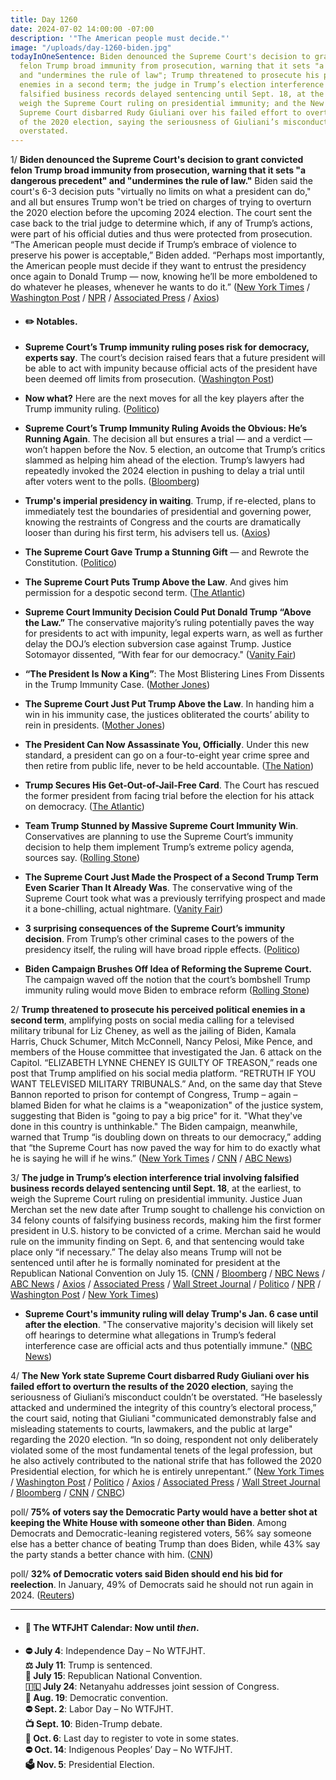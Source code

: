 ```yaml
---
title: Day 1260
date: 2024-07-02 14:00:00 -07:00
description: '"The American people must decide."'
image: "/uploads/day-1260-biden.jpg"
todayInOneSentence: Biden denounced the Supreme Court's decision to grant convicted
  felon Trump broad immunity from prosecution, warning that it sets "a dangerous precedent"
  and "undermines the rule of law"; Trump threatened to prosecute his perceived political
  enemies in a second term; the judge in Trump’s election interference trial involving
  falsified business records delayed sentencing until Sept. 18, at the earliest, to
  weigh the Supreme Court ruling on presidential immunity; and the New York state
  Supreme Court disbarred Rudy Giuliani over his failed effort to overturn the results
  of the 2020 election, saying the seriousness of Giuliani’s misconduct couldn’t be
  overstated.
---
```


1/ **Biden denounced the Supreme Court's decision to grant convicted felon Trump broad immunity from prosecution, warning that it sets "a dangerous precedent" and "undermines the rule of law."** Biden said the court's 6-3 decision puts "virtually no limits on what a president can do," and all but ensures Trump won't be tried on charges of trying to overturn the 2020 election before the upcoming 2024 election. The court sent the case back to the trial judge to determine which, if any of Trump’s actions, were part of his official duties and thus were protected from prosecution. “The American people must decide if Trump’s embrace of violence to preserve his power is acceptable,” Biden added. “Perhaps most importantly, the American people must decide if they want to entrust the presidency once again to Donald Trump — now, knowing he’ll be more emboldened to do whatever he pleases, whenever he wants to do it.” ([New York Times](https://www.nytimes.com/2024/07/01/us/politics/biden-address-trump-supreme-court.html) / [Washington Post](https://www.washingtonpost.com/politics/2024/07/01/biden-denounces-supreme-court-immunity/) / [NPR](https://www.npr.org/2024/07/01/nx-s1-5025769/biden-scotus) / [Associated Press](https://apnews.com/article/biden-election-2024-debate-c47243b3cedb88ce6ea7905a1975e164) / [Axios](https://www.axios.com/2024/07/02/biden-trump-immunity-supreme-court-decision))

* #### ✏️ Notables.

* **Supreme Court’s Trump immunity ruling poses risk for democracy, experts say**. The court’s decision raised fears that a future president will be able to act with impunity because official acts of the president have been deemed off limits from prosecution. ([Washington Post](https://www.washingtonpost.com/politics/2024/07/01/supreme-court-immunity-trump-democracy/))

* **Now what?** Here are the next moves for all the key players after the Trump immunity ruling. ([Politico](https://www.politico.com/news/2024/07/01/trump-federal-election-subversion-case-future-00166156))

* **Supreme Court’s Trump Immunity Ruling Avoids the Obvious: He’s Running Again**. The decision all but ensures a trial — and a verdict — won’t happen before the Nov. 5 election, an outcome that Trump’s critics slammed as helping him ahead of the election. Trump’s lawyers had repeatedly invoked the 2024 election in pushing to delay a trial until after voters went to the polls. ([Bloomberg](https://www.bloomberg.com/news/articles/2024-07-02/supreme-court-s-trump-immunity-ruling-avoids-2024-election?sref=MIBMEEoj))

* **Trump's imperial presidency in waiting**. Trump, if re-elected, plans to immediately test the boundaries of presidential and governing power, knowing the restraints of Congress and the courts are dramatically looser than during his first term, his advisers tell us. ([Axios](https://www.axios.com/2024/07/02/trump-2025-imperial-us-presidency))

* **The Supreme Court Gave Trump a Stunning Gift** — and Rewrote the Constitution. ([Politico](https://www.politico.com/news/magazine/2024/07/02/jan-6-trump-supreme-court-00166130))

* **The Supreme Court Puts Trump Above the Law**. And gives him permission for a despotic second term. ([The Atlantic](https://www.theatlantic.com/politics/archive/2024/07/supreme-court-donald-trump-immunity-decision/678859/))

* **Supreme Court Immunity Decision Could Put Donald Trump “Above the Law.”** The conservative majority’s ruling potentially paves the way for presidents to act with impunity, legal experts warn, as well as further delay the DOJ’s election subversion case against Trump. Justice Sotomayor dissented, “With fear for our democracy." ([Vanity Fair](https://www.vanityfair.com/news/story/supreme-court-trump-immunity-ruling))

* **“The President Is Now a King”**: The Most Blistering Lines From Dissents in the Trump Immunity Case. ([Mother Jones](https://www.motherjones.com/politics/2024/07/sotomayor-jackson-blistering-dissents-trump-immunity-case/))

* **The Supreme Court Just Put Trump Above the Law**. In handing him a win in his immunity case, the justices obliterated the courts’ ability to rein in presidents. ([Mother Jones](https://www.motherjones.com/politics/2024/07/supreme-court-trump-immunity/))

* **The President Can Now Assassinate You, Officially**. Under this new standard, a president can go on a four-to-eight year crime spree and then retire from public life, never to be held accountable. ([The Nation](https://www.thenation.com/article/society/trump-immunity-supreme-court/))

* **Trump Secures His Get-Out-of-Jail-Free Card**. The Court has rescued the former president from facing trial before the election for his attack on democracy. ([The Atlantic](https://www.theatlantic.com/ideas/archive/2024/07/trump-get-out-of-jail-free/678861/))

* **Team Trump Stunned by Massive Supreme Court Immunity Win**. Conservatives are planning to use the Supreme Court’s immunity decision to help them implement Trump’s extreme policy agenda, sources say. ([Rolling Stone](https://www.rollingstone.com/politics/politics-features/trump-team-stunned-supreme-court-immunity-christmas-1235051244/))

* **The Supreme Court Just Made the Prospect of a Second Trump Term Even Scarier Than It Already Was**. The conservative wing of the Supreme Court took what was a previously terrifying prospect and made it a bone-chilling, actual nightmare. ([Vanity Fair](https://www.vanityfair.com/news/story/supreme-court-donald-trump-immunity-decision))

* **3 surprising consequences of the Supreme Court’s immunity decision**. From Trump’s other criminal cases to the powers of the presidency itself, the ruling will have broad ripple effects. ([Politico](https://www.politico.com/news/2024/07/01/supreme-court-trump-immunity-takeaways-00166182))

* **Biden Campaign Brushes Off Idea of Reforming the Supreme Court.** The campaign waved off the notion that the court’s bombshell Trump immunity ruling would move Biden to embrace reform ([Rolling Stone](https://www.rollingstone.com/politics/politics-features/biden-supreme-court-reform-trump-immunity-1235051044/))

2/ **Trump threatened to prosecute his perceived political enemies in a second term**, amplifying posts on social media calling for a televised military tribunal for Liz Cheney, as well as the jailing of Biden, Kamala Harris, Chuck Schumer, Mitch McConnell, Nancy Pelosi, Mike Pence, and members of the House committee that investigated the Jan. 6 attack on the Capitol. “ELIZABETH LYNNE CHENEY IS GUILTY OF TREASON,” reads one post that Trump amplified on his social media platform. “RETRUTH IF YOU WANT TELEVISED MILITARY TRIBUNALS.” And, on the same day that Steve Bannon reported to prison for contempt of Congress, Trump – again – blamed Biden for what he claims is a "weaponization" of the justice system, suggesting that Biden is "going to pay a big price" for it. "What they've done in this country is unthinkable." The Biden campaign, meanwhile, warned that Trump “is doubling down on threats to our democracy,” adding that “the Supreme Court has now paved the way for him to do exactly what he is saying he will if he wins.” ([New York Times](https://www.nytimes.com/2024/07/01/us/politics/trump-liz-cheney-treason-jail.html) / [CNN](https://www.cnn.com/2024/07/02/politics/trump-liz-cheney-military-tribunal/index.html) / [ABC News](https://abcnews.go.com/Politics/trump-biden-pay-big-price-weaponization-justice-system/story?id=111596240))

3/ **The judge in Trump’s election interference trial involving falsified business records delayed sentencing until Sept. 18**, at the earliest, to weigh the Supreme Court ruling on presidential immunity. Justice Juan Merchan set the new date after Trump sought to challenge his conviction on 34 felony counts of falsifying business records, making him the first former president in U.S. history to be convicted of a crime. Merchan said he would rule on the immunity finding on Sept. 6, and that sentencing would take place only “if necessary.” The delay also means Trump will not be sentenced until after he is formally nominated for president at the Republican National Convention on July 15. ([CNN](https://www.cnn.com/2024/07/02/politics/trump-sentencing-date-delay-proposal/index.html) / [Bloomberg](https://www.bloomberg.com/news/articles/2024-07-02/trump-sentencing-rescheduled-for-sept-18-court-officials-say?srnd=homepage-americas&sref=MIBMEEoj) / [NBC News](https://www.nbcnews.com/politics/donald-trump/judge-trumps-hush-money-trial-delays-sentencing-supreme-court-immunity-rcna160028) / [ABC News](https://abcnews.go.com/US/manhattan-da-oppose-trumps-request-hush-money-conviction/story?id=111611917) / [Axios](https://www.axios.com/2024/07/02/trump-immunity-new-york-sentencing-hush-money) / [Associated Press](https://apnews.com/article/trump-hush-money-sentencing-bragg-4d5f8ce399656abff72d7c114a04060d) / [Wall Street Journal](https://www.wsj.com/us-news/law/trump-cites-immunity-ruling-in-request-to-throw-out-hush-money-conviction-0acb36f8?mod=hp_lead_pos1) / [Politico](https://www.politico.com/news/2024/07/02/trump-sentencing-delayed-new-york-00166303) / [NPR](https://www.npr.org/2024/07/02/g-s1-7860/former-president-trumps-criminal-sentencing-in-new-york-delayed) / [Washington Post](https://www.washingtonpost.com/politics/2024/07/02/trump-sentencing-delay-supreme-court-ruling/) / [New York Times](https://www.nytimes.com/2024/07/02/nyregion/trump-sentencing-hush-money-trial.html))

* **Supreme Court's immunity ruling will delay Trump's Jan. 6 case until after the election**. "The conservative majority's decision will likely set off hearings to determine what allegations in Trump’s federal interference case are official acts and thus potentially immune." ([NBC News](https://www.nbcnews.com/politics/justice-department/supreme-courts-immunity-ruling-will-delay-trumps-jan-6-case-election-rcna159764))

4/ **The New York state Supreme Court disbarred Rudy Giuliani over his failed effort to overturn the results of the 2020 election**, saying the seriousness of Giuliani’s misconduct couldn’t be overstated. “He baselessly attacked and undermined the integrity of this country’s electoral process,” the court said, noting that Giuliani "communicated demonstrably false and misleading statements to courts, lawmakers, and the public at large" regarding the 2020 election. “In so doing, respondent not only deliberately violated some of the most fundamental tenets of the legal profession, but he also actively contributed to the national strife that has followed the 2020 Presidential election, for which he is entirely unrepentant.” ([New York Times](https://www.nytimes.com/2024/07/02/nyregion/giuliani-disbarred-new-york-trump.html) / [Washington Post](https://www.washingtonpost.com/politics/2024/07/02/giuliani-disbarred-new-york/) / [Politico](https://www.politico.com/news/2024/07/02/rudy-giuliani-disbarred-in-new-york-00166232) / [Axios](https://www.axios.com/2024/07/02/rudy-giuliani-disbarred-new-york) / [Associated Press](https://apnews.com/article/giuliani-new-york-disbarred-81b327f9ab1f98548cb888f8e652c9a8) / [Wall Street Journal](https://www.wsj.com/us-news/law/rudy-giuliani-disbarred-by-new-york-supreme-court-74dfaefe?mod=hp_lead_pos3) / [Bloomberg](https://www.bloomberg.com/news/articles/2024-07-02/rudy-giuliani-loses-his-new-york-law-license-for-trump-2020-work?srnd=homepage-americas&sref=MIBMEEoj) / [CNN](https://www.cnn.com/2024/07/02/politics/rudy-giuliani-officially-disbarred-in-new-york/index.html) / [CNBC](https://www.cnbc.com/2024/07/02/former-trump-lawyer-rudy-giuliani-disbarred-in-new-york.html))

poll/ **75% of voters say the Democratic Party would have a better shot at keeping the White House with someone other than Biden**. Among Democrats and Democratic-leaning registered voters, 56% say someone else has a better chance of beating Trump than does Biden, while 43% say the party stands a better chance with him. ([CNN](https://www.cnn.com/2024/07/02/politics/cnn-poll-post-debate/index.html))

poll/ **32% of Democratic voters said Biden should end his bid for reelection**. In January, 49% of Democrats said he should not run again in 2024. ([Reuters](https://www.reuters.com/world/us/one-three-democrats-think-biden-should-quit-race-reutersipsos-poll-finds-2024-07-02/))

---

* #### 📅 The WTFJHT Calendar: Now until *then*.

* **⛔️ July 4**: Independence Day – No WTFJHT. \
  **⚖️ July 11**: Trump is sentenced.\
  **🐘 July 15**: Republican National Convention.\
  **🇮🇱 July 24**: Netanyahu addresses joint session of Congress.\
  **🫏 Aug. 19**: Democratic convention.\
  **⛔️ Sept. 2**: Labor Day – No WTFJHT. \
  **📺 Sept. 10**: Biden-Trump debate.\
  **📆 Oct. 6**: Last day to register to vote in some states. \
  **⛔️ Oct. 14**: Indigenous Peoples’ Day – No WTFJHT. \
  **🗳️ Nov. 5**: Presidential Election.